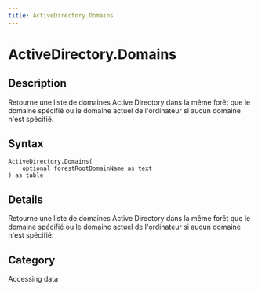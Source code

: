 ```yaml
---
title: ActiveDirectory.Domains
---
```


# ActiveDirectory.Domains


## Description

Retourne une liste de domaines Active Directory dans la même forêt que le domaine spécifié ou le domaine actuel de l&#39;ordinateur si aucun domaine n&#39;est spécifié.


## Syntax

```powerquery
ActiveDirectory.Domains(
    optional forestRootDomainName as text
) as table
```


## Details

Retourne une liste de domaines Active Directory dans la même forêt que le domaine spécifié ou le domaine actuel de l'ordinateur si aucun domaine n'est spécifié.



## Category
Accessing data
